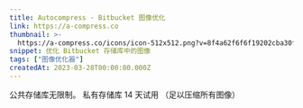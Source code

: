 ```yaml
---
title: Autocompress - Bitbucket 图像优化
link: https://a-compress.co
thumbnail: >-
  https://a-compress.co/icons/icon-512x512.png?v=8f4a62f6f6f19202cba30f0d75bf66bc
snippet: 优化 Bitbucket 存储库中的图像
tags: ["图像优化器"]
createdAt: 2023-03-28T00:00:00.000Z
---
```

公共存储库无限制。
私有存储库 14 天试用
（足以压缩所有图像）